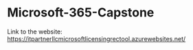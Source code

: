 # Microsoft-365-Capstone

Link to the website: https://itpartnerllcmicrosoftlicensingrectool.azurewebsites.net/

